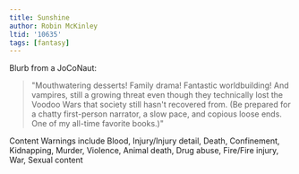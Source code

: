 ```yaml
---
title: Sunshine
author: Robin McKinley
ltid: '10635'
tags: [fantasy]
---
```


Blurb from a JoCoNaut:

> "Mouthwatering desserts! Family drama! Fantastic worldbuilding! And vampires,
> still a growing threat even though they technically lost the Voodoo Wars that
> society still hasn't recovered from. (Be prepared for a chatty first-person
> narrator, a slow pace, and copious loose ends. One of my all-time favorite
> books.)"

Content Warnings include Blood, Injury/Injury detail, Death, Confinement,
Kidnapping, Murder, Violence, Animal death, Drug abuse, Fire/Fire injury, War,
Sexual content
